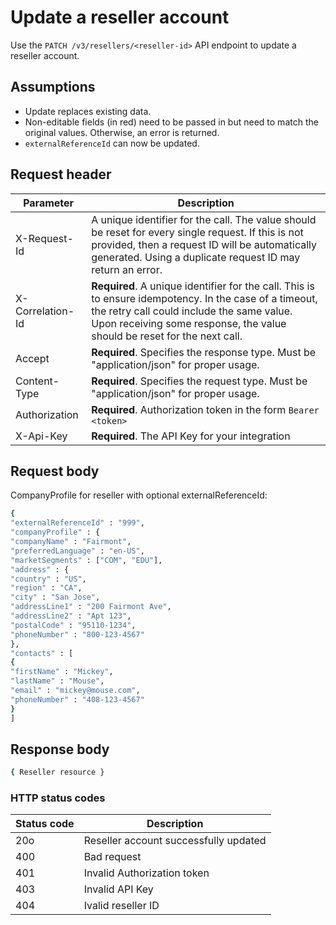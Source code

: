 # Update a reseller account

Use the `PATCH /v3/resellers/<reseller-id>` API endpoint to update a reseller account.

## Assumptions

* Update replaces existing data.
* Non-editable fields (in red) need to be passed in but need to match the original values. Otherwise, an error is returned.
* `externalReferenceId` can now be updated.

## Request header

|Parameter | Description |
|--|--|
| X-Request-Id | A unique identifier for the call. The value should be reset for every single request. If this is not provided, then a request ID will be automatically generated. Using a duplicate request ID may return an error.|
| X-Correlation-Id | **Required**. A unique identifier for the call. This is to ensure idempotency. In the case of a timeout, the retry call could include the same value. Upon receiving some response, the value should be reset for the next call.|
| Accept | **Required**. Specifies the response type. Must be "application/json" for proper usage. |
| Content-Type | **Required**. Specifies the request type. Must be "application/json" for proper usage. |
| Authorization | **Required**. Authorization token in the form `Bearer <token>` |
| X-Api-Key | **Required**. The API Key for your integration|

## Request body

CompanyProfile for reseller with optional externalReferenceId:

```bash
{
"externalReferenceId" : "999",
"companyProfile" : {
"companyName" : "Fairmont",
"preferredLanguage" : "en-US",
"marketSegments" : ["COM", "EDU"],
"address" : {
"country" : "US",
"region" : "CA",
"city" : "San Jose",
"addressLine1" : "200 Fairmont Ave",
"addressLine2" : "Apt 123",
"postalCode" : "95110-1234",
"phoneNumber" : "800-123-4567"
},
"contacts" : [
{
"firstName" : "Mickey",
"lastName" : "Mouse",
"email" : "mickey@mouse.com",
"phoneNumber" : "408-123-4567"
}
]
```

## Response body

```bash
{ Reseller resource }
```

### HTTP status codes

| Status code | Description |
|--|--|
|20o|Reseller account successfully updated|
|400 | Bad request|
|401|Invalid Authorization token|
|403| Invalid API Key|
|404|Ivalid reseller ID|
